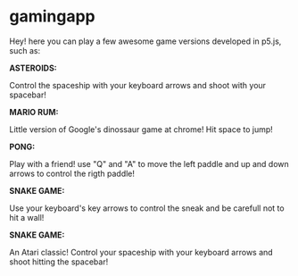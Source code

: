 # gamingapp
Hey! here you can play a few awesome game versions developed in p5.js, such as:

**ASTEROIDS:**

Control the spaceship with your keyboard arrows and shoot with your spacebar! 

**MARIO RUM:**

Little version of Google's dinossaur game at chrome! Hit space to jump!

**PONG:**

Play with a friend! use "Q" and "A" to move the left paddle and up and down arrows to control the rigth paddle! 

**SNAKE GAME:**

Use your keyboard's key arrows to control the sneak and be carefull not to hit a wall!

**SNAKE GAME:**

An Atari classic! Control your spaceship with your keyboard arrows and shoot hitting the spacebar! 
